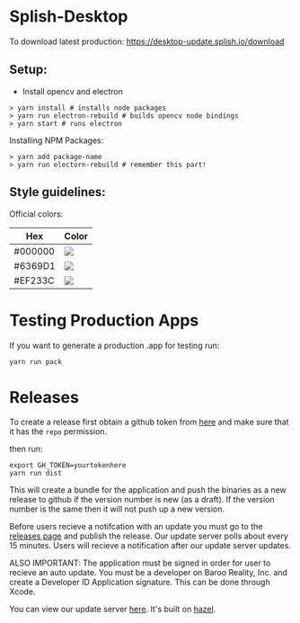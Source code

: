 # Splish-Desktop

To download latest production: https://desktop-update.splish.io/download

## Setup:

* Install opencv and electron

```
> yarn install # installs node packages
> yarn run electron-rebuild # builds opencv node bindings
> yarn start # runs electron
```

Installing NPM Packages:

```
> yarn add package-name
> yarn run electorn-rebuild # remember this part!
```

## Style guidelines:

Official colors:

| Hex     | Color                                               |
| ------- | --------------------------------------------------- |
| #000000 | <img src="https://dummyimage.com/30/000000/000000"> |
| #6369D1 | <img src="https://dummyimage.com/30/6369D1/6369D1"> |
| #EF233C | <img src="https://dummyimage.com/30/EF233C/EF233C"> |

# Testing Production Apps

If you want to generate a production .app for testing run:

```
yarn run pack
```

# Releases

To create a release first obtain a github token from [here](https://github.com/settings/tokens/new) and make sure that it has the `repo` permission.

then run:

```
export GH_TOKEN=yourtokenhere
yarn run dist
```

This will create a bundle for the application and push the binaries as a new release to github if the version number is new (as a draft). If the version number is the same then it will not push up a new version.

Before users recieve a notifcation with an update you must go to the [releases page](https://github.com/barooapp/splish-desktop/releases) and publish the release. Our update server polls about every 15 minutes. Users will recieve a notification after our update server updates.

ALSO IMPORTANT: The application must be signed in order for user to recieve an auto update. You must be a developer on Baroo Reality, Inc. and create a Developer ID Application signature. This can be done through Xcode.

You can view our update server [here](https://desktop-update.splish.io/). It's built on [hazel](https://github.com/zeit/hazel).
